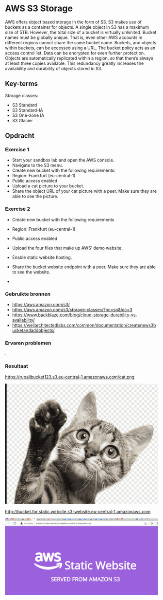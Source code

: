 # AWS S3 Storage
AWS offers object based storage in the form of S3. S3 makes use of buckets as a container for objects. A single object in S3 has a maximum size of 5TB. However, the total size of a bucket is virtually unlimited.
Bucket names must be globally unique. That is, even other AWS accounts in different regions cannot share the same bucket name. Buckets, and objects within buckets, can be accessed using a URL.
The bucket policy acts as an access control list. Data can be encrypted for even further protection.
Objects are automatically replicated within a region, so that there’s always at least three copies available. This redundancy greatly increases the availability and durability of objects stored in S3.

## Key-terms
Storage classes:
  - S3 Standard
  - S3 Standard-IA
  - S3 One-zone IA
  - S3 Glacier


## Opdracht
### Exercise 1
- Start your sandbox lab and open the AWS console.
- Navigate to the S3 menu.
- Create new bucket with the following requirements:
- Region: Frankfurt (eu-central-1)
- Public access enabled
- Upload a cat picture to your bucket.
- Share the object URL of your cat picture with a peer. Make sure they are able to see the picture.
### Exercise 2
- Create new bucket with the following requirements
- Region: Frankfurt (eu-central-1)
- Public access enabled
- Upload the four files that make up AWS’ demo website.
- Enable static website hosting.
- Share the bucket website endpoint with a peer. Make sure they are able to see the website.

- 

### Gebruikte bronnen
- https://aws.amazon.com/s3/
- https://aws.amazon.com/s3/storage-classes/?nc=sn&loc=3
- https://www.backblaze.com/blog/cloud-storage-durability-vs-availability/
- https://wellarchitectedlabs.com/common/documentation/createnews3bucketandaddobjects/

### Ervaren problemen
.

### Resultaat
https://rupalibucket123.s3.eu-central-1.amazonaws.com/cat.png

![alt_text](https://github.com/techgrounds/cloud-6-repo-rupaliBC/blob/main/00_includes/s3cat.png)

http://bucket.for.static.website.s3-website.eu-central-1.amazonaws.com

![alt_text](https://github.com/techgrounds/cloud-6-repo-rupaliBC/blob/main/00_includes/staticwebsite.png)
